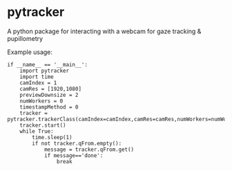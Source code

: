 pytracker
=========

A python package for interacting with a webcam for gaze tracking &amp; pupillometry

Example usage:

    if __name__ == '__main__':
        import pytracker
        import time
        camIndex = 1
        camRes = [1920,1080]
        previewDownsize = 2
        numWorkers = 0
        timestampMethod = 0
        tracker = pytracker.trackerClass(camIndex=camIndex,camRes=camRes,numWorkers=numWorkers,previewDownsize=previewDownsize,timestampMethod=timestampMethod)
        tracker.start()
        while True:
            time.sleep(1)
            if not tracker.qFrom.empty():
                message = tracker.qFrom.get()
                if message=='done':
                    break

